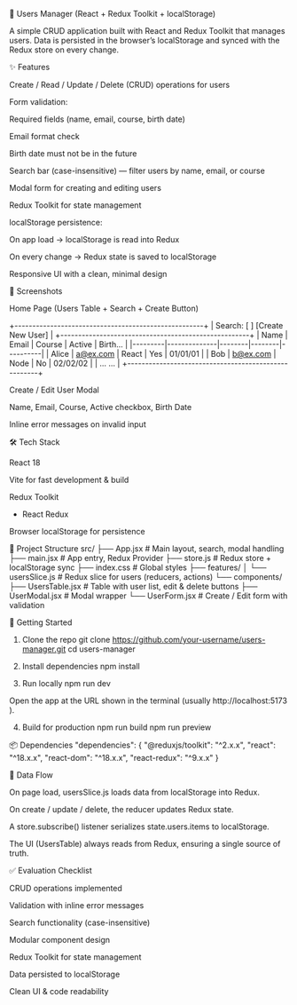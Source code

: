 📝 Users Manager (React + Redux Toolkit + localStorage)

A simple CRUD application built with React and Redux Toolkit that manages users. Data is persisted in the browser’s localStorage and synced with the Redux store on every change.

✨ Features

Create / Read / Update / Delete (CRUD) operations for users

Form validation:

Required fields (name, email, course, birth date)

Email format check

Birth date must not be in the future

Search bar (case-insensitive) — filter users by name, email, or course

Modal form for creating and editing users

Redux Toolkit for state management

localStorage persistence:

On app load → localStorage is read into Redux

On every change → Redux state is saved to localStorage

Responsive UI with a clean, minimal design

📸 Screenshots

Home Page (Users Table + Search + Create Button)

+-----------------------------------------------------+
| Search: [   ]                [Create New User]      |
+-----------------------------------------------------+
| Name    | Email        | Course | Active | Birth... |
|---------|--------------|--------|--------|----------|
| Alice   | a@ex.com     | React  | Yes    | 01/01/01 |
| Bob     | b@ex.com     | Node   | No     | 02/02/02 |
| ...                                             ... |
+-----------------------------------------------------+


Create / Edit User Modal

Name, Email, Course, Active checkbox, Birth Date

Inline error messages on invalid input

🛠️ Tech Stack

React 18

Vite
 for fast development & build

Redux Toolkit
 + React Redux

Browser localStorage for persistence

📂 Project Structure
src/
 ├── App.jsx                # Main layout, search, modal handling
 ├── main.jsx               # App entry, Redux Provider
 ├── store.js               # Redux store + localStorage sync
 ├── index.css              # Global styles
 ├── features/
 │    └── usersSlice.js     # Redux slice for users (reducers, actions)
 └── components/
      ├── UsersTable.jsx    # Table with user list, edit & delete buttons
      ├── UserModal.jsx     # Modal wrapper
      └── UserForm.jsx      # Create / Edit form with validation

🚀 Getting Started
1. Clone the repo
git clone https://github.com/your-username/users-manager.git
cd users-manager

2. Install dependencies
npm install

3. Run locally
npm run dev


Open the app at the URL shown in the terminal (usually http://localhost:5173
).

4. Build for production
npm run build
npm run preview

📦 Dependencies
"dependencies": {
  "@reduxjs/toolkit": "^2.x.x",
  "react": "^18.x.x",
  "react-dom": "^18.x.x",
  "react-redux": "^9.x.x"
}

🔄 Data Flow

On page load, usersSlice.js loads data from localStorage into Redux.

On create / update / delete, the reducer updates Redux state.

A store.subscribe() listener serializes state.users.items to localStorage.

The UI (UsersTable) always reads from Redux, ensuring a single source of truth.

✅ Evaluation Checklist

 CRUD operations implemented

 Validation with inline error messages

 Search functionality (case-insensitive)

 Modular component design

 Redux Toolkit for state management

 Data persisted to localStorage

 Clean UI & code readability
